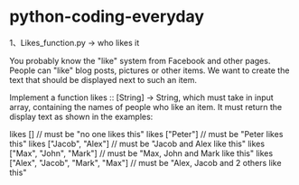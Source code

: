 # python-coding-everyday
1、Likes_function.py -> who likes it

  You probably know the "like" system from Facebook and other pages. 
  People can "like" blog posts, pictures or other items. 
  We want to create the text that should be displayed next to such an item.

 Implement a function likes :: [String] -> String, 
 which must take in input array, containing the names of people who like an item. 
 It must return the display text as shown in the examples:

 likes [] // must be "no one likes this"
 likes ["Peter"] // must be "Peter likes this"
 likes ["Jacob", "Alex"] // must be "Jacob and Alex like this"
 likes ["Max", "John", "Mark"] // must be "Max, John and Mark like this"
 likes ["Alex", "Jacob", "Mark", "Max"] // must be "Alex, Jacob and 2 others like this"
 
 
